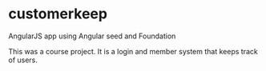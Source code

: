 customerkeep
============

AngularJS app using Angular seed and Foundation

This was a course project. It is a login and member system that keeps track of users.
